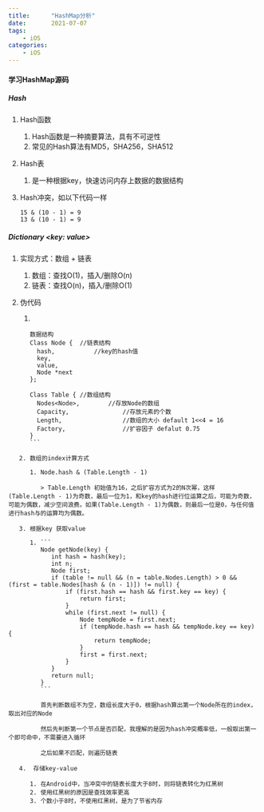 ```yaml
---
title:      "HashMap分析" 
date:       2021-07-07
tags:
    - iOS
categories:
    - iOS
---
```


#### 学习HashMap源码

##### Hash

1. Hash函数

   1. Hash函数是一种摘要算法，具有不可逆性
   2. 常见的Hash算法有MD5，SHA256，SHA512

2. Hash表

   1. 是一种根据key，快速访问内存上数据的数据结构

3. Hash冲突，如以下代码一样

   ``` 
   15 & (10 - 1) = 9
   13 & (10 - 1) = 9
   ```

##### Dictionary <key: value>

1. 实现方式：数组 + 链表
   1. 数组：查找O(1)，插入/删除O(n)
   2. 链表：查找O(n)，插入/删除O(1)

2. 伪代码

   1.  
```
      数据结构
      Class Node {	//链表结构
      	hash,			//key的hash值
      	key,
      	value,
      	Node *next
      };
      
      Class Table {	//数组结构
      	Nodes<Node>,		//存放Node的数组
      	Capacity,				//存放元素的个数
      	Length,					//数组的大小 default 1<<4 = 16
      	Factory,				//扩容因子 defalut 0.75
      }
      ```

   2. 数组的index计算方式

      1. Node.hash & (Table.Length - 1)

         > Table.Length 初始值为16，之后扩容方式为2的N次幂，这样(Table.Length - 1)为奇数，最后一位为1，和key的hash进行位运算之后，可能为奇数，可能为偶数，减少空间浪费。如果(Table.Length - 1)为偶数，则最后一位是0，与任何值进行hash与的运算均为偶数。

   3. 根据key 获取value

      1. ```
         Node getNode(key) {
         	int hash = hash(key);
         	int n; 
         	Node first;
         	if (table != null && (n = table.Nodes.Length) > 0 && (first = table.Nodes[hash & (n - 1)]) != null) {
         		if (first.hash == hash && first.key == key) {
         			return first;
         		}
         		while (first.next != null) {
         			Node tempNode = first.next;
         			if (tempNode.hash == hash && tempNode.key == key) {
         				return tempNode;
         			}
         			first = first.next;
         		}
         	}
         	return null;
         }
         ```

         首先判断数组不为空，数组长度大于0，根据hash算出第一个Node所在的index，取出对应的Node

         然后先判断第一个节点是否匹配，我理解的是因为hash冲突概率低，一般取出第一个即可命中，不需要进入循环

         之后如果不匹配，则遍历链表

   4.  存储key-value

      1. 在Android中，当冲突中的链表长度大于8时，则将链表转化为红黑树
      2. 使用红黑树的原因是查找效率更高
      3. 个数小于8时，不使用红黑树，是为了节省内存



















